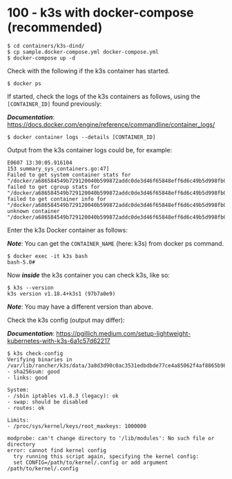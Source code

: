# 100 - k3s with docker-compose (recommended)
```
$ cd containers/k3s-dind/
$ cp sample.docker-compose.yml docker-compose.yml
$ docker-compose up -d
```

Check with the following if the k3s container has started.

```
$ docker ps
```

If started, check the logs of the k3s containers as follows, using the ```[CONTAINER_ID]``` found previously:

***Documentation***: https://docs.docker.com/engine/reference/commandline/container_logs/

```
$ docker container logs --details [CONTAINER_ID]
```

Output from the k3s container logs could be, for example:

```
E0607 13:30:05.916104     
153 summary_sys_containers.go:47] 
Failed to get system container stats for "/docker/a686584549b729120040b599872addc0de3d46f65848eff6d6c49b5d998fb0b1/systemd": 
failed to get cgroup stats for "/docker/a686584549b729120040b599872addc0de3d46f65848eff6d6c49b5d998fb0b1/systemd": 
failed to get container info for "/docker/a686584549b729120040b599872addc0de3d46f65848eff6d6c49b5d998fb0b1/systemd": 
unknown container "/docker/a686584549b729120040b599872addc0de3d46f65848eff6d6c49b5d998fb0b1/systemd"
```

Enter the k3s Docker container as follows:

***Note***: You can get the ```CONTAINER_NAME``` (here: k3s) from docker ps command.

```
$ docker exec -it k3s bash
bash-5.0# 
```

Now ***inside*** the k3s container you can check k3s, like so:

```
$ k3s --version
k3s version v1.18.4+k3s1 (97b7a0e9)
```

***Note***: You may have a different version than above.

Check the k3s config (output may differ):

***Documentation***: https://pgillich.medium.com/setup-lightweight-kubernetes-with-k3s-6a1c57d62217

```
$ k3s check-config
Verifying binaries in /var/lib/rancher/k3s/data/3a8d3d90c0ac3531edbdbde77ce4a85062f4af8865b98cedc30ea730715d9d48/bin:
- sha256sum: good
- links: good

System:
- /sbin iptables v1.8.3 (legacy): ok
- swap: should be disabled
- routes: ok

Limits:
- /proc/sys/kernel/keys/root_maxkeys: 1000000

modprobe: can't change directory to '/lib/modules': No such file or directory
error: cannot find kernel config 
  try running this script again, specifying the kernel config:
  set CONFIG=/path/to/kernel/.config or add argument /path/to/kernel/.config
```
